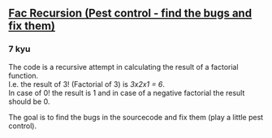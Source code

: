 <h2><a href=https://www.codewars.com/kata/57fa92b25c9910e7bc0001df/train/javascript target="_blank">Fac Recursion (Pest control  - find the bugs and fix them)</a></h2><h3>7 kyu</h3><p>The code is a recursive attempt in calculating the result of a factorial function.<br>I.e. the result of 3! (Factorial of 3) is <em>3x2x1 = 6</em>.<br>In case of 0! the result is 1 and in case of a negative factorial the result should be 0.</p><p>The goal is to find the bugs in the sourcecode and fix them (play a little pest control).</p>